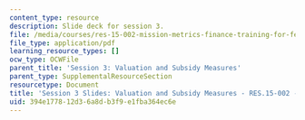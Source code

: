```yaml
---
content_type: resource
description: Slide deck for session 3.
file: /media/courses/res-15-002-mission-metrics-finance-training-for-federal-credit-program-professionals-summer-2016/394e177812d36a8db3f9e1fba364ec6e_MITRES15-002SUM16_Session_3.pdf
file_type: application/pdf
learning_resource_types: []
ocw_type: OCWFile
parent_title: 'Session 3: Valuation and Subsidy Measures'
parent_type: SupplementalResourceSection
resourcetype: Document
title: 'Session 3 Slides: Valuation and Subsidy Measures - RES.15-002 - Summer 2016'
uid: 394e1778-12d3-6a8d-b3f9-e1fba364ec6e
---
```

